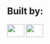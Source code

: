 ## Built by:
<a href="https://github.com/henrick007" target="_blank"><img align="center" src="https://avatars.githubusercontent.com/u/132388189?v=4" alt="" height="30" width="40"/></a>
<a href="https://github.com/tDORILEO" target="_blank"><img align="center" src="https://avatars.githubusercontent.com/u/128874174?v=4" alt="" height="30" width="40"/></a>
